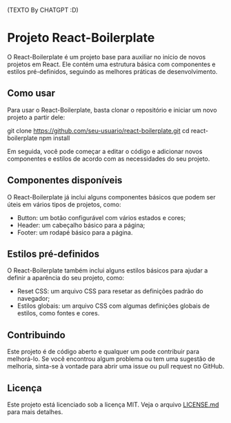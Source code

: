  (TEXTO By CHATGPT :D)
# Projeto React-Boilerplate

O React-Boilerplate é um projeto base para auxiliar no início de novos projetos em React. Ele contém uma estrutura básica com componentes e estilos pré-definidos, seguindo as melhores práticas de desenvolvimento.

## Como usar

Para usar o React-Boilerplate, basta clonar o repositório e iniciar um novo projeto a partir dele:

git clone https://github.com/seu-usuario/react-boilerplate.git
cd react-boilerplate
npm install


Em seguida, você pode começar a editar o código e adicionar novos componentes e estilos de acordo com as necessidades do seu projeto.

## Componentes disponíveis

O React-Boilerplate já inclui alguns componentes básicos que podem ser úteis em vários tipos de projetos, como:

- Button: um botão configurável com vários estados e cores;
- Header: um cabeçalho básico para a página;
- Footer: um rodapé básico para a página.

## Estilos pré-definidos

O React-Boilerplate também inclui alguns estilos básicos para ajudar a definir a aparência do seu projeto, como:

- Reset CSS: um arquivo CSS para resetar as definições padrão do navegador;
- Estilos globais: um arquivo CSS com algumas definições globais de estilos, como fontes e cores.

## Contribuindo

Este projeto é de código aberto e qualquer um pode contribuir para melhorá-lo. Se você encontrou algum problema ou tem uma sugestão de melhoria, sinta-se à vontade para abrir uma issue ou pull request no GitHub.

## Licença

Este projeto está licenciado sob a licença MIT. Veja o arquivo [LICENSE.md](LICENSE.md) para mais detalhes.
